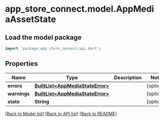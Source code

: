 # app_store_connect.model.AppMediaAssetState

## Load the model package
```dart
import 'package:app_store_connect/api.dart';
```

## Properties
Name | Type | Description | Notes
------------ | ------------- | ------------- | -------------
**errors** | [**BuiltList&lt;AppMediaStateError&gt;**](AppMediaStateError.md) |  | [optional] 
**warnings** | [**BuiltList&lt;AppMediaStateError&gt;**](AppMediaStateError.md) |  | [optional] 
**state** | **String** |  | [optional] 

[[Back to Model list]](../README.md#documentation-for-models) [[Back to API list]](../README.md#documentation-for-api-endpoints) [[Back to README]](../README.md)


